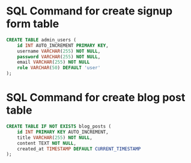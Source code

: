 # SQL Command for create signup form table
``` sql
CREATE TABLE admin_users (
    id INT AUTO_INCREMENT PRIMARY KEY,
    username VARCHAR(255) NOT NULL,
    password VARCHAR(255) NOT NULL,
    email VARCHAR(255) NOT NULL
    role VARCHAR(50) DEFAULT 'user'
);
```

# SQL Command for create blog post table
``` sql
CREATE TABLE IF NOT EXISTS blog_posts (
    id INT PRIMARY KEY AUTO_INCREMENT,
    title VARCHAR(255) NOT NULL,
    content TEXT NOT NULL,
    created_at TIMESTAMP DEFAULT CURRENT_TIMESTAMP
);
```
